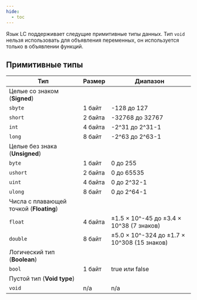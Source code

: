 ```yaml
---
hide:
  - toc
---
```

Язык LC поддерживает следущие примитивные типы данных. Тип `void` нельзя использовать для объявления переменных, он используется только в объявлении функций.

## Примитивные типы
| Тип       | Размер   | Диапазон                                    |
|-----------|----------|---------------------------------------------|
| Целые со знаком (**Signed**)                                       |
| `sbyte`   | 1 байт   | -128 до 127                                 |
| `short`   | 2 байта  | -32768 до 32767                             |
| `int`     | 4 байта  | -2^31 до 2^31-1                             |
| `long`    | 8 байт   | -2^63 до 2^63-1                             |
| Целые без знака (**Unsigned**)                                     |
| `byte`    | 1 байт   | 0 до 255                                    |
| `ushort`  | 2 байта  | 0 до 65535                                  |
| `uint`    | 4 байта  | 0 до 2^32-1                                 |
| `ulong`   | 8 байт   | 0 до 2^64-1                                 |
| Числа с плавающей точкой (**Floating**)                            |
| `float`   | 4 байта  | ±1.5 × 10^-45 до ±3.4 × 10^38 (7 знаков)    |
| `double`  | 8 байт   | ±5.0 × 10^-324 до ±1.7 × 10^308 (15 знаков) |
| Логический тип (**Boolean**)                                       |
| `bool`    | 1 байт   | true или false                              |
| Пустой тип (**Void type**)                                         |
| `void`    | n/a      | n/a                                         |

<!--

```cs
//Объявляем переменные
int var1;
int var2 = 10;

/*Структуры, экземпляры структур и массивы 
  можно объявлять только в этой области*/

//Создаем массив
byte[10] myArray;

//Объявляем структуру
struct my_struct_t 
{
  int item1;
  byte item2;
  short[8] item3;
};

//Создаем экземпляр структуры
my_struct_t myStruct;

void init() 
{
  int local_var; //Создаем локальную переменную
  local_var = 42; //Присваиваем значение локальной переменной

  var1 = 3; //Присваиваем значение глобальной переменной

  //Присваиваем значения элементам массива
  array[0] = -1;
  array[1] = -2;

  //Присваиваем значения элементам структуры
  myStruct->item1 = 1;
  myStruct->item2 = 255;
  myStruct->item3[0] = -10;
  myStruct->item3[1] = 11;
}

void loop() 
{
  
}
```
-->
